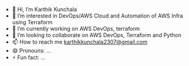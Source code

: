 - 👋 Hi, I’m Karthik Kunchala
- 👀 I’m interested in DevOps/AWS Cloud and Automation of AWS Infra using Terraform
- 🌱 I’m currently working on AWS DevOps, terraform
- 💞️ I’m looking to collaborate on AWS DevOps, Terraform and Python 
- 📫 How to reach me karthikkunchala2307@gmail.com
- 😄 Pronouns: ...
- ⚡ Fun fact: ...

<!---
KarthikKunchala23/KarthikKunchala23 is a ✨ special ✨ repository because its `README.md` (this file) appears on your GitHub profile.
You can click the Preview link to take a look at your changes.
--->

